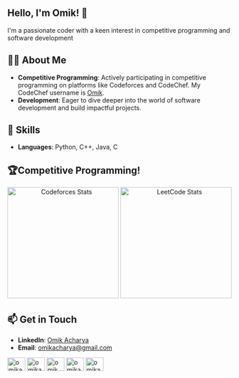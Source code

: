 ## Hello, I'm Omik! 👋
I'm a passionate coder with a keen interest in competitive programming and software development

## 👨‍💻 About Me

- **Competitive Programming**: Actively participating in competitive programming on platforms like Codeforces and CodeChef. My CodeChef username is [Omik](https://www.codechef.com/users/omik).
- **Development**: Eager to dive deeper into the world of software development and build impactful projects.

## 🚀 Skills

- **Languages**: Python, C++, Java, C

## 🏆Competitive Programming!

<p align="center">
  <img src="https://codeforces-readme-stats.vercel.app/api/card?username=OmikAcharya&theme=github_dark" alt="Codeforces Stats" style="height: 250px;" />
  <img src="https://leetcard.jacoblin.cool/OmikAcharya?theme=dark&font=Ubuntu&ext=heatmap" alt="LeetCode Stats" style="height: 250px;" />
</p>

## 📫 Get in Touch

- **LinkedIn**: [Omik Acharya](https://www.linkedin.com/in/omik-acharya-76a5802b5/)
- **Email**: [omikacharya@gmail.com](mailto:omikacharya@gmail.com)
<!--
**OmikAcharya/OmikAcharya** is a ✨ _special_ ✨ repository because its `README.md` (this file) appears on your GitHub profile.

Here are some ideas to get you started:

- 🔭 I’m currently working on ...
- 🌱 I’m currently learning ...
- 👯 I’m looking to collaborate on ...
- 🤔 I’m looking for help with ...
- 💬 Ask me about ...
- 📫 How to reach me: ...
- 😄 Pronouns: ...
- ⚡ Fun fact: ...
-->

<p align="left">
<a href="https://twitter.com/omikacharya" target="blank"><img align="center" src="https://raw.githubusercontent.com/rahuldkjain/github-profile-readme-generator/master/src/images/icons/Social/twitter.svg" alt="omikacharya" height="30" width="40" /></a>
<a href="https://linkedin.com/in/omikacharya" target="blank"><img align="center" src="https://raw.githubusercontent.com/rahuldkjain/github-profile-readme-generator/master/src/images/icons/Social/linked-in-alt.svg" alt="omikacharya" height="30" width="40" /></a>
<a href="https://www.codechef.com/users/omik" target="blank"><img align="center" src="https://cdn.jsdelivr.net/npm/simple-icons@3.1.0/icons/codechef.svg" alt="omik" height="30" width="40" /></a>
<a href="https://codeforces.com/profile/omikacharya" target="blank"><img align="center" src="https://raw.githubusercontent.com/rahuldkjain/github-profile-readme-generator/master/src/images/icons/Social/codeforces.svg" alt="omikacharya" height="30" width="40" /></a>
<a href="https://www.leetcode.com/omikacharya" target="blank"><img align="center" src="https://raw.githubusercontent.com/rahuldkjain/github-profile-readme-generator/master/src/images/icons/Social/leet-code.svg" alt="omikacharya" height="30" width="40" /></a>
</p>




